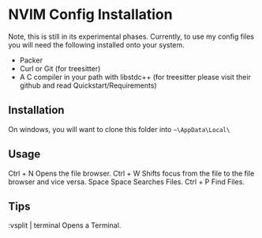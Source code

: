 # NVIM Config Installation

Note, this is still in its experimental phases. Currently, to use my config files you will need the following installed onto your system.

- Packer
- Curl or Git (for treesitter)
- A C compiler in your path with libstdc++ (for treesitter please visit their github and read Quickstart/Requirements)

## Installation

On windows, you will want to clone this folder into `~\AppData\Local\`

## Usage

Ctrl + N        Opens the file browser.
Ctrl + W        Shifts focus from the file to the file browser and vice versa.
Space Space     Searches Files.
Ctrl + P        Find Files.

## Tips

:vsplit | terminal      Opens a Terminal.



